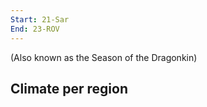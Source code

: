 ```yaml
---
Start: 21-Sar
End: 23-ROV
---
```

(Also known as the Season of the Dragonkin)

## Climate per region
